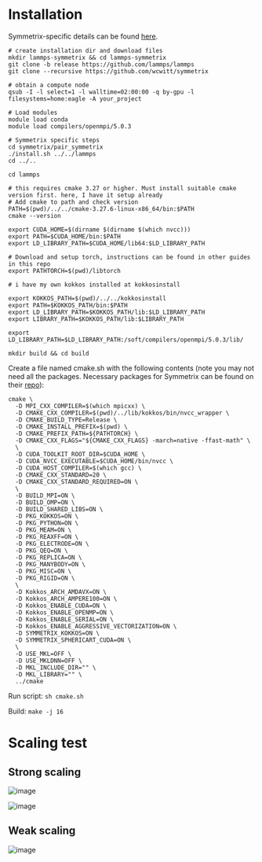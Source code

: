 # Installation

Symmetrix-specific details can be found [here](https://github.com/wcwitt/symmetrix/tree/main/pair_symmetrix).

```
# create installation dir and download files
mkdir lammps-symmetrix && cd lammps-symmetrix
git clone -b release https://github.com/lammps/lammps
git clone --recursive https://github.com/wcwitt/symmetrix

# obtain a compute node
qsub -I -l select=1 -l walltime=02:00:00 -q by-gpu -l filesystems=home:eagle -A your_project

# Load modules
module load conda
module load compilers/openmpi/5.0.3

# Symmetrix specific steps
cd symmetrix/pair_symmetrix
./install.sh ../../lammps
cd ../..

cd lammps

# this requires cmake 3.27 or higher. Must install suitable cmake version first. here, I have it setup already
# Add cmake to path and check version
PATH=$(pwd)/../../cmake-3.27.6-linux-x86_64/bin:$PATH
cmake --version

export CUDA_HOME=$(dirname $(dirname $(which nvcc)))
export PATH=$CUDA_HOME/bin:$PATH
export LD_LIBRARY_PATH=$CUDA_HOME/lib64:$LD_LIBRARY_PATH

# Download and setup torch, instructions can be found in other guides in this repo
export PATHTORCH=$(pwd)/libtorch

# i have my own kokkos installed at kokkosinstall

export KOKKOS_PATH=$(pwd)/../../kokkosinstall
export PATH=$KOKKOS_PATH/bin:$PATH
export LD_LIBRARY_PATH=$KOKKOS_PATH/lib:$LD_LIBRARY_PATH
export LIBRARY_PATH=$KOKKOS_PATH/lib:$LIBRARY_PATH

export LD_LIBRARY_PATH=$LD_LIBRARY_PATH:/soft/compilers/openmpi/5.0.3/lib/

mkdir build && cd build
```

Create a file named cmake.sh with the following contents (note you may not need all the packages. Necessary packages for Symmetrix can be found on their [repo](https://github.com/wcwitt/symmetrix/tree/main/pair_symmetrix)):
```
cmake \
  -D MPI_CXX_COMPILER=$(which mpicxx) \
  -D CMAKE_CXX_COMPILER=$(pwd)/../lib/kokkos/bin/nvcc_wrapper \
  -D CMAKE_BUILD_TYPE=Release \
  -D CMAKE_INSTALL_PREFIX=$(pwd) \
  -D CMAKE_PREFIX_PATH=${PATHTORCH} \
  -D CMAKE_CXX_FLAGS="${CMAKE_CXX_FLAGS} -march=native -ffast-math" \
  \
  -D CUDA_TOOLKIT_ROOT_DIR=$CUDA_HOME \
  -D CUDA_NVCC_EXECUTABLE=$CUDA_HOME/bin/nvcc \
  -D CUDA_HOST_COMPILER=$(which gcc) \
  -D CMAKE_CXX_STANDARD=20 \
  -D CMAKE_CXX_STANDARD_REQUIRED=ON \
  \
  -D BUILD_MPI=ON \
  -D BUILD_OMP=ON \
  -D BUILD_SHARED_LIBS=ON \
  -D PKG_KOKKOS=ON \
  -D PKG_PYTHON=ON \
  -D PKG_MEAM=ON \
  -D PKG_REAXFF=ON \
  -D PKG_ELECTRODE=ON \
  -D PKG_QEQ=ON \
  -D PKG_REPLICA=ON \
  -D PKG_MANYBODY=ON \
  -D PKG_MISC=ON \
  -D PKG_RIGID=ON \
  \
  -D Kokkos_ARCH_AMDAVX=ON \
  -D Kokkos_ARCH_AMPERE100=ON \
  -D Kokkos_ENABLE_CUDA=ON \
  -D Kokkos_ENABLE_OPENMP=ON \
  -D Kokkos_ENABLE_SERIAL=ON \
  -D Kokkos_ENABLE_AGGRESSIVE_VECTORIZATION=ON \
  -D SYMMETRIX_KOKKOS=ON \
  -D SYMMETRIX_SPHERICART_CUDA=ON \
  \
  -D USE_MKL=OFF \
  -D USE_MKLDNN=OFF \
  -D MKL_INCLUDE_DIR="" \
  -D MKL_LIBRARY="" \
  ../cmake
```

Run script:
`sh cmake.sh`

Build:
`make -j 16`

# Scaling test

## Strong scaling

![image](https://github.com/user-attachments/assets/25b03425-03a2-41a6-b17b-f813bdc8f95d)

![image](https://github.com/user-attachments/assets/56e0f508-b7fa-4fde-8d6e-27ae4ebf9962)

## Weak scaling

![image](https://github.com/user-attachments/assets/e5eac1e1-ed53-496d-8706-0b530d6fb661)


